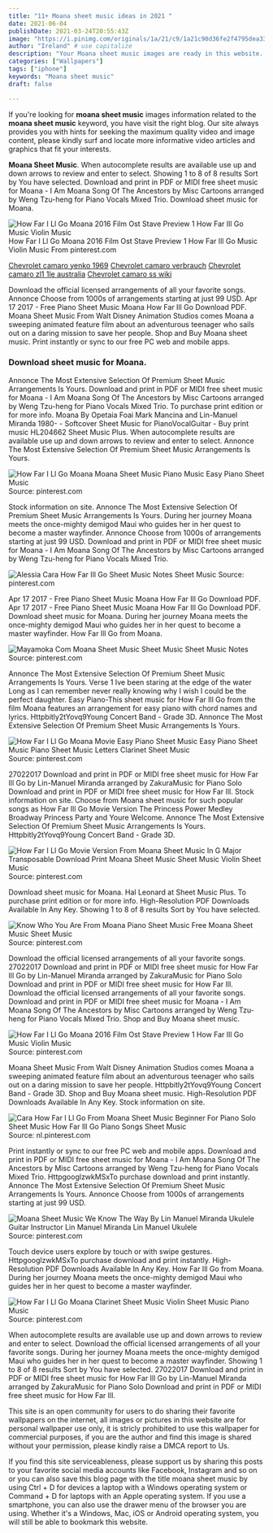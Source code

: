 ```yaml
---
title: "11+ Moana sheet music ideas in 2021 "
date: 2021-06-04
publishDate: 2021-03-24T20:55:43Z
image: "https://i.pinimg.com/originals/1a/21/c9/1a21c90d36fe2f4795dea332f2aa4df3.png"
author: "Ireland" # use capitalize
description: "Your Moana sheet music images are ready in this website. Moana sheet music are a topic that is being searched for and liked by netizens today. You can Find and Download the Moana sheet music files here. Find and Download all free images."
categories: ["Wallpapers"]
tags: ["iphone"]
keywords: "Moana sheet music"
draft: false

---
```


If you're looking for **moana sheet music** images information related to the **moana sheet music** keyword, you have visit the right  blog.  Our site always  provides you with  hints  for seeking  the maximum  quality video and image  content, please kindly surf and locate more informative video articles and graphics  that fit your interests.

**Moana Sheet Music**. When autocomplete results are available use up and down arrows to review and enter to select. Showing 1 to 8 of 8 results Sort by You have selected. Download and print in PDF or MIDI free sheet music for Moana - I Am Moana Song Of The Ancestors by Misc Cartoons arranged by Weng Tzu-heng for Piano Vocals Mixed Trio. Download sheet music for Moana.

![How Far I Ll Go Moana 2016 Film Ost Stave Preview 1 How Far Ill Go Music Violin Music](https://i.pinimg.com/originals/69/cf/e2/69cfe28c83a1753b983b0f63b0104ed9.png "How Far I Ll Go Moana 2016 Film Ost Stave Preview 1 How Far Ill Go Music Violin Music")
How Far I Ll Go Moana 2016 Film Ost Stave Preview 1 How Far Ill Go Music Violin Music From pinterest.com

[Chevrolet camaro yenko 1969](/chevrolet-camaro-yenko-1969/)
[Chevrolet camaro verbrauch](/chevrolet-camaro-verbrauch/)
[Chevrolet camaro zl1 1le australia](/chevrolet-camaro-zl1-1le-australia/)
[Chevrolet camaro ss wiki](/chevrolet-camaro-ss-wiki/)

Download the official licensed arrangements of all your favorite songs. Annonce Choose from 1000s of arrangements starting at just 99 USD. Apr 17 2017 - Free Piano Sheet Music Moana How Far Ill Go Download PDF. Moana Sheet Music From Walt Disney Animation Studios comes Moana a sweeping animated feature film about an adventurous teenager who sails out on a daring mission to save her people. Shop and Buy Moana sheet music. Print instantly or sync to our free PC web and mobile apps.

### Download sheet music for Moana.

Annonce The Most Extensive Selection Of Premium Sheet Music Arrangements Is Yours. Download and print in PDF or MIDI free sheet music for Moana - I Am Moana Song Of The Ancestors by Misc Cartoons arranged by Weng Tzu-heng for Piano Vocals Mixed Trio. To purchase print edition or for more info. Moana By Opetaia Foai Mark Mancina and Lin-Manuel Miranda 1980- - Softcover Sheet Music for PianoVocalGuitar - Buy print music HL204662 Sheet Music Plus. When autocomplete results are available use up and down arrows to review and enter to select. Annonce The Most Extensive Selection Of Premium Sheet Music Arrangements Is Yours.


![How Far I Ll Go Moana Moana Sheet Music Piano Music Easy Piano Sheet Music](https://i.pinimg.com/originals/9c/2a/ee/9c2aee0a96755f05eb6e39f26e61d033.png "How Far I Ll Go Moana Moana Sheet Music Piano Music Easy Piano Sheet Music")
Source: pinterest.com

Stock information on site. Annonce The Most Extensive Selection Of Premium Sheet Music Arrangements Is Yours. During her journey Moana meets the once-mighty demigod Maui who guides her in her quest to become a master wayfinder. Annonce Choose from 1000s of arrangements starting at just 99 USD. Download and print in PDF or MIDI free sheet music for Moana - I Am Moana Song Of The Ancestors by Misc Cartoons arranged by Weng Tzu-heng for Piano Vocals Mixed Trio.

![Alessia Cara How Far Ill Go Sheet Music Notes Sheet Music](https://i.pinimg.com/originals/6b/f8/7b/6bf87b4fec1877e04d940018f029118c.png "Alessia Cara How Far Ill Go Sheet Music Notes Sheet Music")
Source: pinterest.com

Apr 17 2017 - Free Piano Sheet Music Moana How Far Ill Go Download PDF. Apr 17 2017 - Free Piano Sheet Music Moana How Far Ill Go Download PDF. Download sheet music for Moana. During her journey Moana meets the once-mighty demigod Maui who guides her in her quest to become a master wayfinder. How Far Ill Go from Moana.

![Mayamoka Com Moana Sheet Music Sheet Music Sheet Music Notes](https://i.pinimg.com/originals/6b/c2/0c/6bc20c05ab6309452aed0ba2b7c335fa.jpg "Mayamoka Com Moana Sheet Music Sheet Music Sheet Music Notes")
Source: pinterest.com

Annonce The Most Extensive Selection Of Premium Sheet Music Arrangements Is Yours. Verse 1 Ive been staring at the edge of the water Long as I can remember never really knowing why I wish I could be the perfect daughter. Easy Piano-This sheet music for How Far Ill Go from the film Moana features an arrangement for easy piano with chord names and lyrics. Httpbitly2tYovq9Young Concert Band - Grade 3D. Annonce The Most Extensive Selection Of Premium Sheet Music Arrangements Is Yours.

![How Far I Ll Go Moana Movie Easy Piano Sheet Music Easy Piano Sheet Music Piano Sheet Music Letters Clarinet Sheet Music](https://i.pinimg.com/originals/3c/5c/c0/3c5cc038bc7afa3288dc37c9e1a0baf7.png "How Far I Ll Go Moana Movie Easy Piano Sheet Music Easy Piano Sheet Music Piano Sheet Music Letters Clarinet Sheet Music")
Source: pinterest.com

27022017 Download and print in PDF or MIDI free sheet music for How Far Ill Go by Lin-Manuel Miranda arranged by ZakuraMusic for Piano Solo Download and print in PDF or MIDI free sheet music for How Far Ill. Stock information on site. Choose from Moana sheet music for such popular songs as How Far Ill Go Movie Version The Princess Power Medley Broadway Princess Party and Youre Welcome. Annonce The Most Extensive Selection Of Premium Sheet Music Arrangements Is Yours. Httpbitly2tYovq9Young Concert Band - Grade 3D.

![How Far I Ll Go Movie Version From Moana Sheet Music In G Major Transposable Download Print Moana Sheet Music Sheet Music Violin Sheet Music](https://i.pinimg.com/originals/15/ce/a2/15cea2b90749fca67cf2bb6641df57d9.gif "How Far I Ll Go Movie Version From Moana Sheet Music In G Major Transposable Download Print Moana Sheet Music Sheet Music Violin Sheet Music")
Source: pinterest.com

Download sheet music for Moana. Hal Leonard at Sheet Music Plus. To purchase print edition or for more info. High-Resolution PDF Downloads Available In Any Key. Showing 1 to 8 of 8 results Sort by You have selected.

![Know Who You Are From Moana Piano Sheet Music Free Moana Sheet Music Sheet Music](https://i.pinimg.com/originals/63/cd/83/63cd83dc3023921691c4315f54e00f3b.png "Know Who You Are From Moana Piano Sheet Music Free Moana Sheet Music Sheet Music")
Source: pinterest.com

Download the official licensed arrangements of all your favorite songs. 27022017 Download and print in PDF or MIDI free sheet music for How Far Ill Go by Lin-Manuel Miranda arranged by ZakuraMusic for Piano Solo Download and print in PDF or MIDI free sheet music for How Far Ill. Download the official licensed arrangements of all your favorite songs. Download and print in PDF or MIDI free sheet music for Moana - I Am Moana Song Of The Ancestors by Misc Cartoons arranged by Weng Tzu-heng for Piano Vocals Mixed Trio. Shop and Buy Moana sheet music.

![How Far I Ll Go Moana 2016 Film Ost Stave Preview 1 How Far Ill Go Music Violin Music](https://i.pinimg.com/originals/69/cf/e2/69cfe28c83a1753b983b0f63b0104ed9.png "How Far I Ll Go Moana 2016 Film Ost Stave Preview 1 How Far Ill Go Music Violin Music")
Source: pinterest.com

Moana Sheet Music From Walt Disney Animation Studios comes Moana a sweeping animated feature film about an adventurous teenager who sails out on a daring mission to save her people. Httpbitly2tYovq9Young Concert Band - Grade 3D. Shop and Buy Moana sheet music. High-Resolution PDF Downloads Available In Any Key. Stock information on site.

![Cara How Far I Ll Go From Moana Sheet Music Beginner For Piano Solo Sheet Music How Far Ill Go Piano Songs Sheet Music](https://i.pinimg.com/originals/48/82/0c/48820c2454bb1b93a5bb40826bd2458f.png "Cara How Far I Ll Go From Moana Sheet Music Beginner For Piano Solo Sheet Music How Far Ill Go Piano Songs Sheet Music")
Source: nl.pinterest.com

Print instantly or sync to our free PC web and mobile apps. Download and print in PDF or MIDI free sheet music for Moana - I Am Moana Song Of The Ancestors by Misc Cartoons arranged by Weng Tzu-heng for Piano Vocals Mixed Trio. HttpgooglzwkMSxTo purchase download and print instantly. Annonce The Most Extensive Selection Of Premium Sheet Music Arrangements Is Yours. Annonce Choose from 1000s of arrangements starting at just 99 USD.

![Moana Sheet Music We Know The Way By Lin Manuel Miranda Ukulele Guitar Instructor Lin Manuel Miranda Lin Manuel Ukulele](https://i.pinimg.com/originals/d0/58/d1/d058d1dd219e98a85bf15315f31901d2.png "Moana Sheet Music We Know The Way By Lin Manuel Miranda Ukulele Guitar Instructor Lin Manuel Miranda Lin Manuel Ukulele")
Source: pinterest.com

Touch device users explore by touch or with swipe gestures. HttpgooglzwkMSxTo purchase download and print instantly. High-Resolution PDF Downloads Available In Any Key. How Far Ill Go from Moana. During her journey Moana meets the once-mighty demigod Maui who guides her in her quest to become a master wayfinder.

![How Far I Ll Go Moana Clarinet Sheet Music Violin Sheet Music Piano Music](https://i.pinimg.com/originals/1a/21/c9/1a21c90d36fe2f4795dea332f2aa4df3.png "How Far I Ll Go Moana Clarinet Sheet Music Violin Sheet Music Piano Music")
Source: pinterest.com

When autocomplete results are available use up and down arrows to review and enter to select. Download the official licensed arrangements of all your favorite songs. During her journey Moana meets the once-mighty demigod Maui who guides her in her quest to become a master wayfinder. Showing 1 to 8 of 8 results Sort by You have selected. 27022017 Download and print in PDF or MIDI free sheet music for How Far Ill Go by Lin-Manuel Miranda arranged by ZakuraMusic for Piano Solo Download and print in PDF or MIDI free sheet music for How Far Ill.

This site is an open community for users to do sharing their favorite wallpapers on the internet, all images or pictures in this website are for personal wallpaper use only, it is stricly prohibited to use this wallpaper for commercial purposes, if you are the author and find this image is shared without your permission, please kindly raise a DMCA report to Us.

If you find this site serviceableness, please support us by sharing this posts to your favorite social media accounts like Facebook, Instagram and so on or you can also save this blog page with the title moana sheet music by using Ctrl + D for devices a laptop with a Windows operating system or Command + D for laptops with an Apple operating system. If you use a smartphone, you can also use the drawer menu of the browser you are using. Whether it's a Windows, Mac, iOS or Android operating system, you will still be able to bookmark this website.
